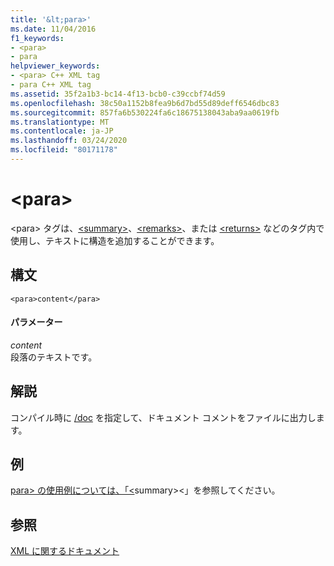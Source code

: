 ```yaml
---
title: '&lt;para>'
ms.date: 11/04/2016
f1_keywords:
- <para>
- para
helpviewer_keywords:
- <para> C++ XML tag
- para C++ XML tag
ms.assetid: 35f2a1b3-bc14-4f13-bcb0-c39ccbf74d59
ms.openlocfilehash: 38c50a1152b8fea9b6d7bd55d89deff6546dbc83
ms.sourcegitcommit: 857fa6b530224fa6c18675138043aba9aa0619fb
ms.translationtype: MT
ms.contentlocale: ja-JP
ms.lasthandoff: 03/24/2020
ms.locfileid: "80171178"
---
```

# <a name="ltparagt"></a>&lt;para&gt;

\<para> タグは、[\<summary>](summary-visual-cpp.md)、[\<remarks>](remarks-visual-cpp.md)、または [\<returns>](returns-visual-cpp.md) などのタグ内で使用し、テキストに構造を追加することができます。

## <a name="syntax"></a>構文

```
<para>content</para>
```

#### <a name="parameters"></a>パラメーター

*content*<br/>
段落のテキストです。

## <a name="remarks"></a>解説

コンパイル時に [/doc](doc-process-documentation-comments-c-cpp.md) を指定して、ドキュメント コメントをファイルに出力します。

## <a name="example"></a>例

[para> の使用例については、「\<](summary-visual-cpp.md)summary>\<」を参照してください。

## <a name="see-also"></a>参照

[XML に関するドキュメント](xml-documentation-visual-cpp.md)
